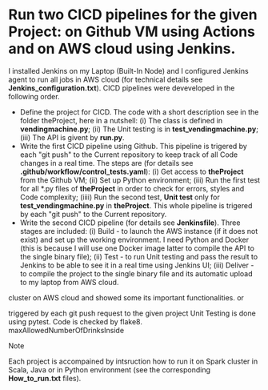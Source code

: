 # Run two CICD pipelines for the given Project: on Github VM using Actions and on AWS cloud using Jenkins. 
I installed Jenkins on my Laptop (Built-In Node) and I configured Jenkins agent to run all jobs in AWS cloud (for technical details see **Jenkins_configuration.txt**). CICD pipelines were deveveloped in the following order.
* Define the project for CICD. The code with a short description see in the folder theProject, here in a nutshell: (i) The class is defined in **vendingmachine.py**; (ii) The Unit testing is in **test_vendingmachine.py**; (iii) The API is givent by **run.py**.
* Write the first CICD pipeline using Github. This pipeline is trigered by each "git push" to the Current repository to keep track of all Code changes in a real time. The steps are (for details see **.github/workflow/control_tests.yaml**): (i) Get access to **theProject** from the Github VM; (ii) Set up Python environment; (iii) Run the first test for all *.py files of **theProject** in order to check for errors, styles and Code complexity; (iiii) Run the second test, **Unit test** only for **test_vendingmachine.py** in **theProject**. This whole pipeline is trigered by each "git push" to the Current repository.
* Write the second CICD pipeline (for details see **Jenkinsfile**). Three stages are included: (i) Build - to launch the AWS instance (if it does not exist) and set up the working environment. I need Python and Docker (this is because I will use one Docker image latter to compile the API to the single binary file); (ii) Test - to run Unit testing and pass the result to Jenkins to be able to see it in a real time using Jenkins UI; (iii) Deliver - to compile the project to the single binary file and its automatic upload to my laptop from AWS cloud.


cluster on AWS cloud and showed some its important functionalities. 
or






triggered by each git push request to the given project
Unit Testing is done using pytest. Code is checked by flake8.  
maxAllowedNumberOfDrinksInside

> [!NOTE]
> Each project is accompained by intsruction how to run it on Spark cluster in Scala, Java or in Python environment (see the corresponding **How_to_run.txt** files).
